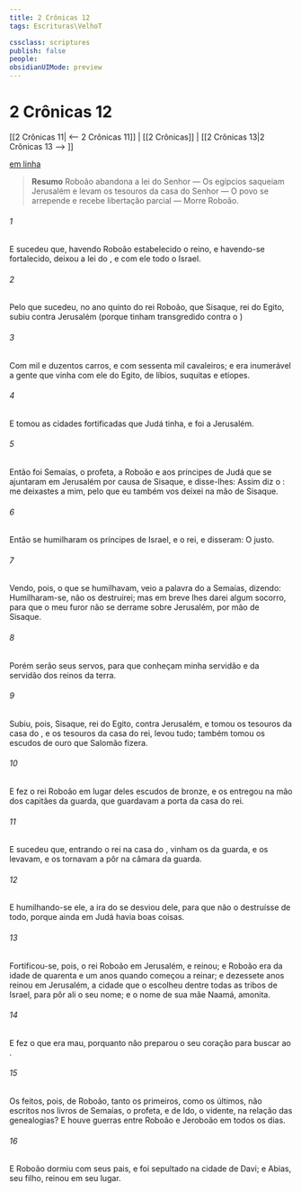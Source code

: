 ```yaml
---
title: 2 Crônicas 12
tags: Escrituras\VelhoT

cssclass: scriptures
publish: false
people:
obsidianUIMode: preview
---
```


# 2 Crônicas 12
[[2 Crônicas 11| <-- 2 Crônicas 11]] | [[2 Crônicas]] | [[2 Crônicas 13|2 Crônicas 13 --> ]]

[em linha](https://churchofjesuschrist.org/study/scriptures/ot/2-chr/12?lang=por)

> __Resumo__
Roboão abandona a lei do Senhor — Os egípcios saqueiam Jerusalém e levam os tesouros da casa do Senhor — O povo se arrepende e recebe libertação parcial — Morre Roboão.

###### 1 
E sucedeu que, havendo Roboão estabelecido o reino, e havendo-se fortalecido, deixou a lei do , e com ele todo o Israel.

###### 2 
Pelo que sucedeu, no ano quinto do rei Roboão, que Sisaque, rei do Egito, subiu contra Jerusalém (porque tinham transgredido contra o )

###### 3 
Com mil e duzentos carros, e com sessenta mil cavaleiros; e era inumerável a gente que vinha com ele do Egito, de líbios, suquitas e etíopes.

###### 4 
E tomou as cidades fortificadas que Judá tinha, e foi a Jerusalém.

###### 5 
Então foi Semaías, o profeta, a Roboão e aos príncipes de Judá que se ajuntaram em Jerusalém por causa de Sisaque, e disse-lhes: Assim diz o :  me deixastes a mim, pelo que eu também vos deixei na mão de Sisaque.

###### 6 
Então se humilharam os príncipes de Israel, e o rei, e disseram: O   justo.

###### 7 
Vendo, pois, o  que se humilhavam, veio a palavra do  a Semaías, dizendo: Humilharam-se, não os destruirei; mas em breve lhes darei algum socorro, para que o meu furor não se derrame sobre Jerusalém, por mão de Sisaque.

###### 8 
Porém serão seus servos, para que conheçam  minha servidão e da servidão dos reinos da terra.

###### 9 
Subiu, pois, Sisaque, rei do Egito, contra Jerusalém, e tomou os tesouros da casa do , e os tesouros da casa do rei, levou tudo; também tomou os escudos de ouro que Salomão fizera.

###### 10 
E fez o rei Roboão em lugar deles escudos de bronze, e os entregou na mão dos capitães da guarda, que guardavam a porta da casa do rei.

###### 11 
E sucedeu que, entrando o rei na casa do , vinham os da guarda, e os levavam, e os tornavam a pôr na câmara da guarda.

###### 12 
E humilhando-se ele, a ira do  se desviou dele, para que não o destruísse de todo, porque ainda em Judá havia boas coisas.

###### 13 
Fortificou-se, pois, o rei Roboão em Jerusalém, e reinou; e Roboão era da idade de quarenta e um anos quando começou a reinar; e dezessete anos reinou em Jerusalém, a cidade que o  escolheu dentre todas as tribos de Israel, para pôr ali o seu nome; e  o nome de sua mãe Naamá, amonita.

###### 14 
E fez o que era mau, porquanto não preparou o seu coração para buscar ao .

###### 15 
Os feitos, pois, de Roboão, tanto os primeiros, como os últimos,  não  escritos nos livros de Semaías, o profeta, e de Ido, o vidente, na relação das genealogias? E houve guerras entre Roboão e Jeroboão em todos os  dias.

###### 16 
E Roboão dormiu com seus pais, e foi sepultado na cidade de Davi; e Abias, seu filho, reinou em seu lugar.

